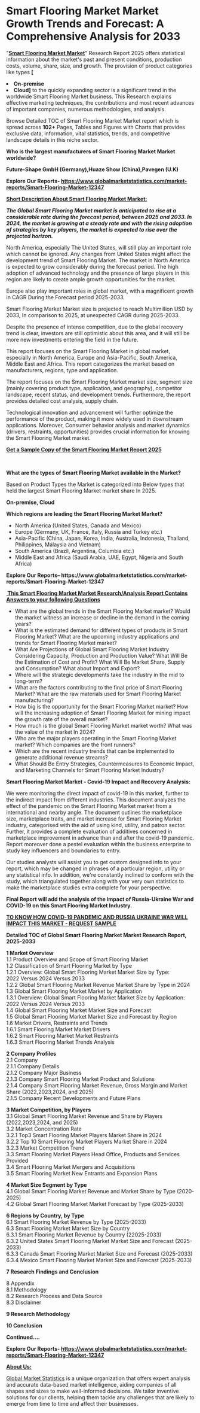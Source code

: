 <H1>Smart Flooring Market Market Growth Trends and Forecast: A Comprehensive Analysis for 2033</H1><p>"<strong><a href="https://www.globalmarketstatistics.com/market-reports/Smart-Flooring-Market-12347">Smart Flooring Market Market</a></strong>" Research Report 2025 offers statistical information about the market's past and present conditions, production costs, volume, share, size, and growth. The provision of product categories like types&nbsp;<strong>[<li>On-premise<li>Cloud]</strong>&nbsp;to the quickly expanding sector is a significant trend in the worldwide Smart Flooring Market business. This Research explains effective marketing techniques, the contributions and most recent advances of important companies, numerous methodologies, and analysis.</p><p>Browse Detailed TOC of Smart Flooring Market Market report which is spread across&nbsp;<strong>102+</strong>&nbsp;Pages, Tables and Figures with Charts that provides exclusive data, information, vital statistics, trends, and competitive landscape details in this niche sector.</p><p><strong>Who is the largest manufacturers of Smart Flooring Market Market worldwide?</strong></p><p><strong>Future-Shape GmbH (Germany),Huaze Show (China),Pavegen (U.K)</strong></p><p><strong>Explore Our Reports-&nbsp;<a href="https://www.globalmarketstatistics.com/market-reports/Smart-Flooring-Market-12347">https://www.globalmarketstatistics.com/market-reports/Smart-Flooring-Market-12347</a></strong></p><p><strong><u>Short Description About Smart Flooring Market Market:</u></strong></p><p><strong><em>The Global Smart Flooring Market market is anticipated to rise at a considerable rate during the forecast period, between 2025 and 2033. In 2024, the market is growing at a steady rate and with the rising adoption of strategies by key players, the market is expected to rise over the projected horizon.</em></strong></p><p>North America, especially The United States, will still play an important role which cannot be ignored. Any changes from United States might affect the development trend of Smart Flooring Market. The market in North America is expected to grow considerably during the forecast period. The high adoption of advanced technology and the presence of large players in this region are likely to create ample growth opportunities for the market.</p><p>Europe also play important roles in global market, with a magnificent growth in CAGR During the Forecast period 2025-2033.</p><p>Smart Flooring Market Market size is projected to reach Multimillion USD by 2033, In comparison to 2025, at unexpected CAGR during 2025-2033.</p><p>Despite the presence of intense competition, due to the global recovery trend is clear, investors are still optimistic about this area, and it will still be more new investments entering the field in the future.</p><p>This report focuses on the Smart Flooring Market in global market, especially in North America, Europe and Asia-Pacific, South America, Middle East and Africa. This report categorizes the market based on manufacturers, regions, type and application.</p><p>The report focuses on the Smart Flooring Market market size, segment size (mainly covering product type, application, and geography), competitor landscape, recent status, and development trends. Furthermore, the report provides detailed cost analysis, supply chain.</p><p>Technological innovation and advancement will further optimize the performance of the product, making it more widely used in downstream applications. Moreover, Consumer behavior analysis and market dynamics (drivers, restraints, opportunities) provides crucial information for knowing the Smart Flooring Market market.</p><p><strong><u>Get a Sample Copy of the Smart Flooring Market Report 2025</u></strong></p><p>&nbsp;</p><p><strong>What are the types of Smart Flooring Market available in the Market?</strong></p><p>Based on Product Types the Market is categorized into Below types that held the largest Smart Flooring Market market share In 2025.</p><p><strong>On-premise, Cloud</strong></p><p><strong>Which regions are leading the Smart Flooring Market Market?</strong></p><ul><li>North America (United States, Canada and Mexico)</li><li>Europe (Germany, UK, France, Italy, Russia and Turkey etc.)</li><li>Asia-Pacific (China, Japan, Korea, India, Australia, Indonesia, Thailand, Philippines, Malaysia and Vietnam)</li><li>South America (Brazil, Argentina, Columbia etc.)</li><li>Middle East and Africa (Saudi Arabia, UAE, Egypt, Nigeria and South Africa)</li></ul><p><strong>Explore Our Reports&ndash;&nbsp;https://www.globalmarketstatistics.com/market-reports/Smart-Flooring-Market-12347</strong></p><p><strong><u>&nbsp;This Smart Flooring Market Market Research/Analysis Report Contains Answers to your following Questions</u></strong></p><ul><li>What are the global trends in the Smart Flooring Market market? Would the market witness an increase or decline in the demand in the coming years?</li><li>What is the estimated demand for different types of products in Smart Flooring Market? What are the upcoming industry applications and trends for Smart Flooring Market market?</li><li>What Are Projections of Global Smart Flooring Market Industry Considering Capacity, Production and Production Value? What Will Be the Estimation of Cost and Profit? What Will Be Market Share, Supply and Consumption? What about Import and Export?</li><li>Where will the strategic developments take the industry in the mid to long-term?</li><li>What are the factors contributing to the final price of Smart Flooring Market? What are the raw materials used for Smart Flooring Market manufacturing?</li><li>How big is the opportunity for the Smart Flooring Market market? How will the increasing adoption of Smart Flooring Market for mining impact the growth rate of the overall market?</li><li>How much is the global Smart Flooring Market market worth? What was the value of the market In 2024?</li><li>Who are the major players operating in the Smart Flooring Market market? Which companies are the front runners?</li><li>Which are the recent industry trends that can be implemented to generate additional revenue streams?</li><li>What Should Be Entry Strategies, Countermeasures to Economic Impact, and Marketing Channels for Smart Flooring Market Industry?</li></ul><p><strong>Smart Flooring Market Market - Covid-19 Impact and Recovery Analysis:</strong></p><p>We were monitoring the direct impact of covid-19 in this market, further to the indirect impact from different industries. This document analyzes the effect of the pandemic on the Smart Flooring Market market from a international and nearby angle. The document outlines the marketplace size, marketplace traits, and market increase for Smart Flooring Market industry, categorised with the aid of using kind, utility, and patron sector. Further, it provides a complete evaluation of additives concerned in marketplace improvement in advance than and after the covid-19 pandemic. Report moreover done a pestel evaluation within the business enterprise to study key influencers and boundaries to entry.</p><p>Our studies analysts will assist you to get custom designed info to your report, which may be changed in phrases of a particular region, utility or any statistical info. In addition, we're constantly inclined to conform with the study, which triangulated together along with your very own statistics to make the marketplace studies extra complete for your perspective.</p><p><strong>Final Report will add the analysis of the impact of Russia-Ukraine War and COVID-19 on this Smart Flooring Market Industry.</strong></p><p><strong><u><a href="https://www.globalmarketstatistics.com/market-reports/Smart-Flooring-Market-12347">TO KNOW HOW COVID-19 PANDEMIC AND RUSSIA UKRAINE WAR WILL IMPACT THIS MARKET - REQUEST SAMPLE</a></u></strong></p><p><strong>Detailed TOC of Global Smart Flooring Market Market Research Report, 2025-2033</strong></p><p><strong>1 Market Overview</strong><br /> 1.1 Product Overview and Scope of Smart Flooring Market<br /> 1.2 Classification of Smart Flooring Market by Type<br /> 1.2.1 Overview: Global Smart Flooring Market Market Size by Type: 2022&nbsp;Versus 2024 Versus 2033<br /> 1.2.2 Global Smart Flooring Market Revenue Market Share by Type in 2024<br /> 1.3 Global Smart Flooring Market Market by Application<br /> 1.3.1 Overview: Global Smart Flooring Market Market Size by Application: 2022&nbsp;Versus 2024 Versus 2033<br /> 1.4 Global Smart Flooring Market Market Size and Forecast<br /> 1.5 Global Smart Flooring Market Market Size and Forecast by Region<br /> 1.6 Market Drivers, Restraints and Trends<br /> 1.6.1 Smart Flooring Market Market Drivers<br /> 1.6.2 Smart Flooring Market Market Restraints<br /> 1.6.3 Smart Flooring Market Trends Analysis</p><p><strong>2 Company Profiles</strong><br /> 2.1 Company<br /> 2.1.1 Company Details<br /> 2.1.2 Company Major Business<br /> 2.1.3 Company Smart Flooring Market Product and Solutions<br /> 2.1.4 Company Smart Flooring Market Revenue, Gross Margin and Market Share (2022,2023,2024, and 2025)<br /> 2.1.5 Company Recent Developments and Future Plans</p><p><strong>3 Market Competition, by Players</strong><br /> 3.1 Global Smart Flooring Market Revenue and Share by Players (2022,2023,2024, and 2025)<br /> 3.2 Market Concentration Rate<br /> 3.2.1 Top3 Smart Flooring Market Players Market Share in 2024<br /> 3.2.2 Top 10 Smart Flooring Market Players Market Share in 2024<br /> 3.2.3 Market Competition Trend<br /> 3.3 Smart Flooring Market Players Head Office, Products and Services Provided<br /> 3.4 Smart Flooring Market Mergers and Acquisitions<br /> 3.5 Smart Flooring Market New Entrants and Expansion Plans</p><p><strong>4 Market Size Segment by Type</strong><br /> 4.1 Global Smart Flooring Market Revenue and Market Share by Type (2020-2025)<br /> 4.2 Global Smart Flooring Market Market Forecast by Type (2025-2033)</p><p><strong>6 Regions by Country, by Type</strong><br /> 6.1 Smart Flooring Market Revenue by Type (2025-2033)<br /> 6.3 Smart Flooring Market Market Size by Country<br /> 6.3.1 Smart Flooring Market Revenue by Country (22025-2033)<br /> 6.3.2 United States Smart Flooring Market Market Size and Forecast (2025-2033)<br /> 6.3.3 Canada Smart Flooring Market Market Size and Forecast (2025-2033)<br /> 6.3.4 Mexico Smart Flooring Market Market Size and Forecast (2025-2033)</p><p><strong>7 Research Findings and Conclusion</strong></p><p>8 Appendix<br /> 8.1 Methodology<br /> 8.2 Research Process and Data Source<br /> 8.3 Disclaimer</p><p><strong>9 Research Methodology</strong></p><p><strong>10 Conclusion</strong></p><p><strong>Continued&hellip;.</strong></p><p><strong>Explore Our Reports-&nbsp;<a href="https://www.globalmarketstatistics.com/market-reports/Smart-Flooring-Market-12347">https://www.globalmarketstatistics.com/market-reports/Smart-Flooring-Market-12347</a></strong></p><p><strong><u>About Us:</u></strong></p><p><a href="https://www.globalmarketstatistics.com/">Global Market Statistics</a> is a unique organization that offers expert analysis and accurate data-based market intelligence, aiding companies of all shapes and sizes to make well-informed decisions. We tailor inventive solutions for our clients, helping them tackle any challenges that are likely to emerge from time to time and affect their businesses.</p><p>&nbsp;</p>
